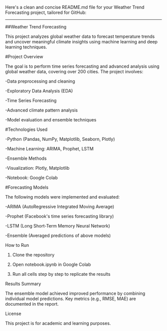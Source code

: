 Here's a clean and concise README.md file for your Weather Trend Forecasting project, tailored for GitHub:


---

##Weather Trend Forecasting

This project analyzes global weather data to forecast temperature trends and uncover meaningful climate insights using machine learning and deep learning techniques.

#Project Overview

The goal is to perform time series forecasting and advanced analysis using global weather data, covering over 200 cities. The project involves:

-Data preprocessing and cleaning

-Exploratory Data Analysis (EDA)

-Time Series Forecasting

-Advanced climate pattern analysis

-Model evaluation and ensemble techniques


#Technologies Used

-Python (Pandas, NumPy, Matplotlib, Seaborn, Plotly)

-Machine Learning: ARIMA, Prophet, LSTM

-Ensemble Methods

-Visualization: Plotly, Matplotlib

-Notebook: Google Colab


#Forecasting Models

The following models were implemented and evaluated:

-ARIMA (AutoRegressive Integrated Moving Average)

-Prophet (Facebook's time series forecasting library)

-LSTM (Long Short-Term Memory Neural Network)

-Ensemble (Averaged predictions of above models)



How to Run

1. Clone the repository

2. Open notebook.ipynb in Google Colab

3. Run all cells step by step to replicate the results



Results Summary

The ensemble model achieved improved performance by combining individual model predictions. Key metrics (e.g., RMSE, MAE) are documented in the report.

License

This project is for academic and learning purposes.



